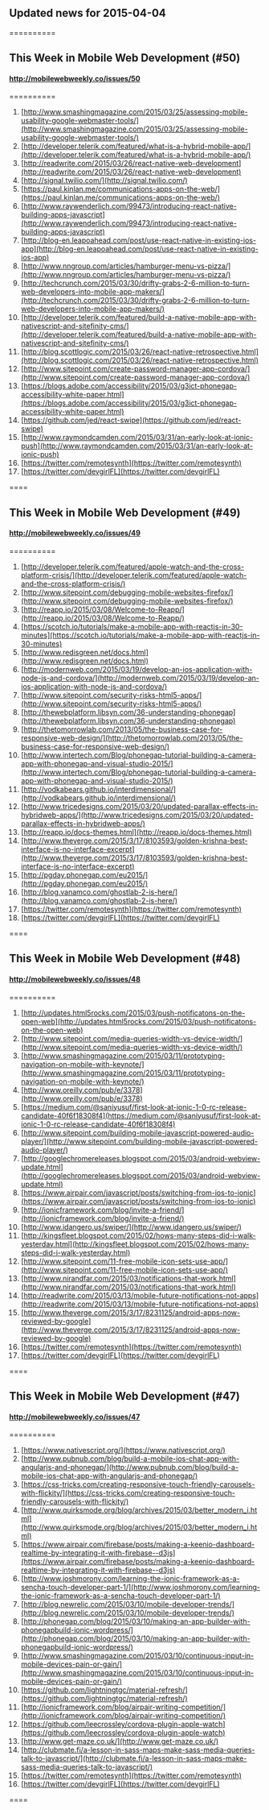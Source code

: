 ## Updated news for 2015-04-04 

==========
## This Week in Mobile Web Development (#50)
#### http://mobilewebweekly.co/issues/50

==========
  1. [http://www.smashingmagazine.com/2015/03/25/assessing-mobile-usability-google-webmaster-tools/](http://www.smashingmagazine.com/2015/03/25/assessing-mobile-usability-google-webmaster-tools/) 
  2. [http://developer.telerik.com/featured/what-is-a-hybrid-mobile-app/](http://developer.telerik.com/featured/what-is-a-hybrid-mobile-app/) 
  3. [http://readwrite.com/2015/03/26/react-native-web-development](http://readwrite.com/2015/03/26/react-native-web-development) 
  4. [http://signal.twilio.com/](http://signal.twilio.com/) 
  6. [https://paul.kinlan.me/communications-apps-on-the-web/](https://paul.kinlan.me/communications-apps-on-the-web/) 
  7. [http://www.raywenderlich.com/99473/introducing-react-native-building-apps-javascript](http://www.raywenderlich.com/99473/introducing-react-native-building-apps-javascript) 
  8. [http://blog-en.leapoahead.com/post/use-react-native-in-existing-ios-app](http://blog-en.leapoahead.com/post/use-react-native-in-existing-ios-app) 
  9. [http://www.nngroup.com/articles/hamburger-menu-vs-pizza/](http://www.nngroup.com/articles/hamburger-menu-vs-pizza/) 
  10. [http://techcrunch.com/2015/03/30/drifty-grabs-2-6-million-to-turn-web-developers-into-mobile-app-makers/](http://techcrunch.com/2015/03/30/drifty-grabs-2-6-million-to-turn-web-developers-into-mobile-app-makers/) 
  11. [http://developer.telerik.com/featured/build-a-native-mobile-app-with-nativescript-and-sitefinity-cms/](http://developer.telerik.com/featured/build-a-native-mobile-app-with-nativescript-and-sitefinity-cms/) 
  12. [http://blog.scottlogic.com/2015/03/26/react-native-retrospective.html](http://blog.scottlogic.com/2015/03/26/react-native-retrospective.html) 
  13. [http://www.sitepoint.com/create-password-manager-app-cordova/](http://www.sitepoint.com/create-password-manager-app-cordova/) 
  14. [https://blogs.adobe.com/accessibility/2015/03/g3ict-phonegap-accessibility-white-paper.html](https://blogs.adobe.com/accessibility/2015/03/g3ict-phonegap-accessibility-white-paper.html) 
  15. [https://github.com/jed/react-swipe](https://github.com/jed/react-swipe) 
  16. [http://www.raymondcamden.com/2015/03/31/an-early-look-at-ionic-push](http://www.raymondcamden.com/2015/03/31/an-early-look-at-ionic-push) 
  17. [https://twitter.com/remotesynth](https://twitter.com/remotesynth) 
  18. [https://twitter.com/devgirlFL](https://twitter.com/devgirlFL) 

====
## This Week in Mobile Web Development (#49)
#### http://mobilewebweekly.co/issues/49

==========
  1. [http://developer.telerik.com/featured/apple-watch-and-the-cross-platform-crisis/](http://developer.telerik.com/featured/apple-watch-and-the-cross-platform-crisis/) 
  2. [http://www.sitepoint.com/debugging-mobile-websites-firefox/](http://www.sitepoint.com/debugging-mobile-websites-firefox/) 
  3. [http://reapp.io/2015/03/08/Welcome-to-Reapp/](http://reapp.io/2015/03/08/Welcome-to-Reapp/) 
  4. [https://scotch.io/tutorials/make-a-mobile-app-with-reactjs-in-30-minutes](https://scotch.io/tutorials/make-a-mobile-app-with-reactjs-in-30-minutes) 
  5. [http://www.redisgreen.net/docs.html](http://www.redisgreen.net/docs.html) 
  7. [http://modernweb.com/2015/03/19/develop-an-ios-application-with-node-js-and-cordova/](http://modernweb.com/2015/03/19/develop-an-ios-application-with-node-js-and-cordova/) 
  8. [http://www.sitepoint.com/security-risks-html5-apps/](http://www.sitepoint.com/security-risks-html5-apps/) 
  9. [http://thewebplatform.libsyn.com/36-understanding-phonegap](http://thewebplatform.libsyn.com/36-understanding-phonegap) 
  10. [http://thetomorrowlab.com/2013/05/the-business-case-for-responsive-web-design/](http://thetomorrowlab.com/2013/05/the-business-case-for-responsive-web-design/) 
  11. [http://www.intertech.com/Blog/phonegap-tutorial-building-a-camera-app-with-phonegap-and-visual-studio-2015/](http://www.intertech.com/Blog/phonegap-tutorial-building-a-camera-app-with-phonegap-and-visual-studio-2015/) 
  12. [http://vodkabears.github.io/interdimensional/](http://vodkabears.github.io/interdimensional/) 
  13. [http://www.tricedesigns.com/2015/03/20/updated-parallax-effects-in-hybridweb-apps/](http://www.tricedesigns.com/2015/03/20/updated-parallax-effects-in-hybridweb-apps/) 
  14. [http://reapp.io/docs-themes.html](http://reapp.io/docs-themes.html) 
  15. [http://www.theverge.com/2015/3/17/8103593/golden-krishna-best-interface-is-no-interface-excerpt](http://www.theverge.com/2015/3/17/8103593/golden-krishna-best-interface-is-no-interface-excerpt) 
  16. [http://pgday.phonegap.com/eu2015/](http://pgday.phonegap.com/eu2015/) 
  17. [http://blog.vanamco.com/ghostlab-2-is-here/](http://blog.vanamco.com/ghostlab-2-is-here/) 
  18. [https://twitter.com/remotesynth](https://twitter.com/remotesynth) 
  19. [https://twitter.com/devgirlFL](https://twitter.com/devgirlFL) 

====
## This Week in Mobile Web Development (#48)
#### http://mobilewebweekly.co/issues/48

==========
  1. [http://updates.html5rocks.com/2015/03/push-notificatons-on-the-open-web](http://updates.html5rocks.com/2015/03/push-notificatons-on-the-open-web) 
  2. [http://www.sitepoint.com/media-queries-width-vs-device-width/](http://www.sitepoint.com/media-queries-width-vs-device-width/) 
  3. [http://www.smashingmagazine.com/2015/03/11/prototyping-navigation-on-mobile-with-keynote/](http://www.smashingmagazine.com/2015/03/11/prototyping-navigation-on-mobile-with-keynote/) 
  4. [http://www.oreilly.com/pub/e/3378](http://www.oreilly.com/pub/e/3378) 
  6. [https://medium.com/@saniyusuf/first-look-at-ionic-1-0-rc-release-candidate-40f6f18308f4](https://medium.com/@saniyusuf/first-look-at-ionic-1-0-rc-release-candidate-40f6f18308f4) 
  7. [http://www.sitepoint.com/building-mobile-javascript-powered-audio-player/](http://www.sitepoint.com/building-mobile-javascript-powered-audio-player/) 
  8. [http://googlechromereleases.blogspot.com/2015/03/android-webview-update.html](http://googlechromereleases.blogspot.com/2015/03/android-webview-update.html) 
  9. [https://www.airpair.com/javascript/posts/switching-from-ios-to-ionic](https://www.airpair.com/javascript/posts/switching-from-ios-to-ionic) 
  10. [http://ionicframework.com/blog/invite-a-friend/](http://ionicframework.com/blog/invite-a-friend/) 
  11. [http://www.idangero.us/swiper/](http://www.idangero.us/swiper/) 
  12. [http://kingsfleet.blogspot.com/2015/02/hows-many-steps-did-i-walk-yesterday.html](http://kingsfleet.blogspot.com/2015/02/hows-many-steps-did-i-walk-yesterday.html) 
  13. [http://www.sitepoint.com/11-free-mobile-icon-sets-use-app/](http://www.sitepoint.com/11-free-mobile-icon-sets-use-app/) 
  14. [http://www.nirandfar.com/2015/03/notifications-that-work.html](http://www.nirandfar.com/2015/03/notifications-that-work.html) 
  15. [http://readwrite.com/2015/03/13/mobile-future-notifications-not-apps](http://readwrite.com/2015/03/13/mobile-future-notifications-not-apps) 
  16. [http://www.theverge.com/2015/3/17/8231125/android-apps-now-reviewed-by-google](http://www.theverge.com/2015/3/17/8231125/android-apps-now-reviewed-by-google) 
  17. [https://twitter.com/remotesynth](https://twitter.com/remotesynth) 
  18. [https://twitter.com/devgirlFL](https://twitter.com/devgirlFL) 

====
## This Week in Mobile Web Development (#47)
#### http://mobilewebweekly.co/issues/47

==========
  1. [https://www.nativescript.org/](https://www.nativescript.org/) 
  2. [http://www.pubnub.com/blog/build-a-mobile-ios-chat-app-with-angularjs-and-phonegap/](http://www.pubnub.com/blog/build-a-mobile-ios-chat-app-with-angularjs-and-phonegap/) 
  3. [https://css-tricks.com/creating-responsive-touch-friendly-carousels-with-flickity/](https://css-tricks.com/creating-responsive-touch-friendly-carousels-with-flickity/) 
  4. [http://www.quirksmode.org/blog/archives/2015/03/better_modern_i.html](http://www.quirksmode.org/blog/archives/2015/03/better_modern_i.html) 
  5. [https://www.airpair.com/firebase/posts/making-a-keenio-dashboard-realtime-by-integrating-it-with-firebase--d3js](https://www.airpair.com/firebase/posts/making-a-keenio-dashboard-realtime-by-integrating-it-with-firebase--d3js) 
  6. [http://www.joshmorony.com/learning-the-ionic-framework-as-a-sencha-touch-developer-part-1/](http://www.joshmorony.com/learning-the-ionic-framework-as-a-sencha-touch-developer-part-1/) 
  7. [http://blog.newrelic.com/2015/03/10/mobile-developer-trends/](http://blog.newrelic.com/2015/03/10/mobile-developer-trends/) 
  8. [http://phonegap.com/blog/2015/03/10/making-an-app-builder-with-phonegapbuild-ionic-wordpress/](http://phonegap.com/blog/2015/03/10/making-an-app-builder-with-phonegapbuild-ionic-wordpress/) 
  9. [http://www.smashingmagazine.com/2015/03/10/continuous-input-in-mobile-devices-pain-or-gain/](http://www.smashingmagazine.com/2015/03/10/continuous-input-in-mobile-devices-pain-or-gain/) 
  10. [https://github.com/lightningtgc/material-refresh/](https://github.com/lightningtgc/material-refresh/) 
  11. [http://ionicframework.com/blog/airpair-writing-competition/](http://ionicframework.com/blog/airpair-writing-competition/) 
  12. [https://github.com/leecrossley/cordova-plugin-apple-watch](https://github.com/leecrossley/cordova-plugin-apple-watch) 
  13. [http://www.get-maze.co.uk/](http://www.get-maze.co.uk/) 
  14. [http://clubmate.fi/a-lesson-in-sass-maps-make-sass-media-queries-talk-to-javascript/](http://clubmate.fi/a-lesson-in-sass-maps-make-sass-media-queries-talk-to-javascript/) 
  15. [https://twitter.com/remotesynth](https://twitter.com/remotesynth) 
  16. [https://twitter.com/devgirlFL](https://twitter.com/devgirlFL) 

====
